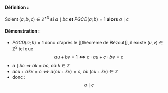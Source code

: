 ####  Définition : 
Soient $(a,b,c)\in\mathbb Z^{*3}$ **si** $a\mid bc$ **et** $PGCD(a ; b)=1$ **alors** $a\mid c$ 

#### Démonstration : 
- $PGCD(a;b)=1$ donc d'après le [[théorème de Bézout]], il existe $(u,v)\in\mathbb Z^2$ tel que $$au+bv=1\iff c\cdot au+ c\cdot bv =c$$
- $a\mid bc\Rightarrow ak=bc$, où $k\in\mathbb Z$ 
- $acu+akv=c\iff a(cu+kv)=c$, où $(cu+kv)\in\mathbb Z$ 
- donc :$$a\mid c$$ 

